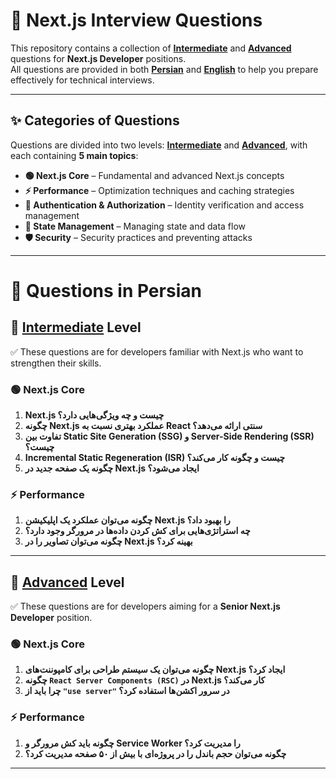 # 🚀 Next.js Interview Questions

This repository contains a collection of **[Intermediate](#-questions-in-intermediate-level)** and **[Advanced](#-questions-in-advanced-level)** questions for **Next.js Developer** positions.  
All questions are provided in both **[Persian](#-questions-in-persian)** and **[English](#-questions-in-english)** to help you prepare effectively for technical interviews.

---

## **✨ Categories of Questions**

Questions are divided into two levels: **[Intermediate](#-questions-in-intermediate-level)** and **[Advanced](#-questions-in-advanced-level)**, with each containing **5 main topics**:

- **🟢 Next.js Core** – Fundamental and advanced Next.js concepts
- **⚡ Performance** – Optimization techniques and caching strategies
- **🔐 Authentication & Authorization** – Identity verification and access management
- **💾 State Management** – Managing state and data flow
- **🛡️ Security** – Security practices and preventing attacks

---

# **📝 Questions in Persian**

## **🔰 [Intermediate](#-questions-in-english-intermediate) Level**

✅ These questions are for developers familiar with Next.js who want to strengthen their skills.

### **🟢 Next.js Core**

1. **Next.js چیست و چه ویژگی‌هایی دارد؟**
2. **چگونه Next.js عملکرد بهتری نسبت به React سنتی ارائه می‌دهد؟**
3. **تفاوت بین Static Site Generation (SSG) و Server-Side Rendering (SSR) چیست؟**
4. **Incremental Static Regeneration (ISR) چیست و چگونه کار می‌کند؟**
5. **چگونه یک صفحه جدید در Next.js ایجاد می‌شود؟**

### **⚡ Performance**

1. **چگونه می‌توان عملکرد یک اپلیکیشن Next.js را بهبود داد؟**
2. **چه استراتژی‌هایی برای کش کردن داده‌ها در مرورگر وجود دارد؟**
3. **چگونه می‌توان تصاویر را در Next.js بهینه کرد؟**

---

## **🚀 [Advanced](#-questions-in-english-advanced) Level**

✅ These questions are for developers aiming for a **Senior Next.js Developer** position.

### **🟢 Next.js Core**

1. **چگونه می‌توان یک سیستم طراحی برای کامپوننت‌های Next.js ایجاد کرد؟**
2. **چگونه `React Server Components (RSC)` در Next.js کار می‌کند؟**
3. **چرا باید از `"use server"` در سرور اکشن‌ها استفاده کرد؟**

### **⚡ Performance**

1. **چگونه باید کش مرورگر و Service Worker را مدیریت کرد؟**
2. **چگونه می‌توان حجم باندل را در پروژه‌ای با بیش از ۵۰ صفحه مدیریت کرد؟**

---
